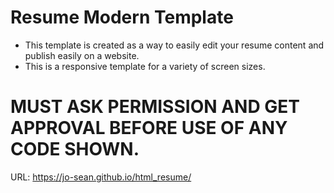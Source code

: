 # Resume Modern Template

 * This template is created as a way to easily edit your resume content and publish easily on a website. 
 * This is a responsive template for a variety of screen sizes.
 
 # MUST ASK PERMISSION AND GET APPROVAL BEFORE USE OF ANY CODE SHOWN.


 URL: https://jo-sean.github.io/html_resume/
